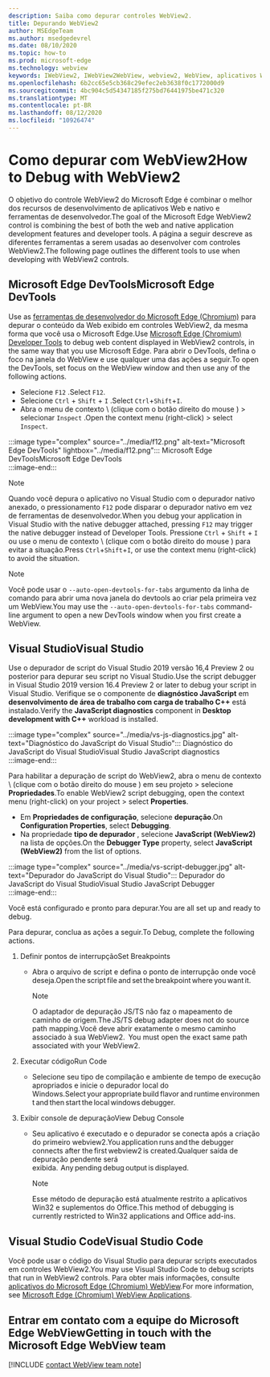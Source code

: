 ```yaml
---
description: Saiba como depurar controles WebView2.
title: Depurando WebView2
author: MSEdgeTeam
ms.author: msedgedevrel
ms.date: 08/10/2020
ms.topic: how-to
ms.prod: microsoft-edge
ms.technology: webview
keywords: IWebView2, IWebView2WebView, webview2, WebView, aplicativos Win32, Win32, Edge, ICoreWebView2, ICoreWebView2Host, controle do navegador, HTML Edge
ms.openlocfilehash: 6b2cc65e5cb368c29efec2eb3638f0c1772000d9
ms.sourcegitcommit: 4bc904c5d54347185f275bd76441975be471c320
ms.translationtype: MT
ms.contentlocale: pt-BR
ms.lasthandoff: 08/12/2020
ms.locfileid: "10926474"
---
```

# <span data-ttu-id="9e1c9-104">Como depurar com WebView2</span><span class="sxs-lookup"><span data-stu-id="9e1c9-104">How to Debug with WebView2</span></span>  

<span data-ttu-id="9e1c9-105">O objetivo do controle WebView2 do Microsoft Edge é combinar o melhor dos recursos de desenvolvimento de aplicativos Web e nativo e ferramentas de desenvolvedor.</span><span class="sxs-lookup"><span data-stu-id="9e1c9-105">The goal of the Microsoft Edge WebView2 control is combining the best of both the web and native application development features and developer tools.</span></span>  <span data-ttu-id="9e1c9-106">A página a seguir descreve as diferentes ferramentas a serem usadas ao desenvolver com controles WebView2.</span><span class="sxs-lookup"><span data-stu-id="9e1c9-106">The following page outlines the different tools to use when developing with WebView2 controls.</span></span>  

## <span data-ttu-id="9e1c9-107">Microsoft Edge DevTools</span><span class="sxs-lookup"><span data-stu-id="9e1c9-107">Microsoft Edge DevTools</span></span>  

<span data-ttu-id="9e1c9-108">Use as [ferramentas de desenvolvedor do Microsoft Edge (Chromium)][DevtoolsGuideChromiumMain] para depurar o conteúdo da Web exibido em controles WebView2, da mesma forma que você usa o Microsoft Edge.</span><span class="sxs-lookup"><span data-stu-id="9e1c9-108">Use [Microsoft Edge (Chromium) Developer Tools][DevtoolsGuideChromiumMain] to debug web content displayed in WebView2 controls, in the same way that you use Microsoft Edge.</span></span>  <span data-ttu-id="9e1c9-109">Para abrir o DevTools, defina o foco na janela do WebView e use qualquer uma das ações a seguir.</span><span class="sxs-lookup"><span data-stu-id="9e1c9-109">To open the DevTools, set focus on the WebView window and then use any of the following actions.</span></span>  
*   <span data-ttu-id="9e1c9-110">Selecione `F12` .</span><span class="sxs-lookup"><span data-stu-id="9e1c9-110">Select `F12`.</span></span>  
*   <span data-ttu-id="9e1c9-111">Selecione `Ctrl` + `Shift` + `I` .</span><span class="sxs-lookup"><span data-stu-id="9e1c9-111">Select `Ctrl`+`Shift`+`I`.</span></span>  
*   <span data-ttu-id="9e1c9-112">Abra o menu de contexto \ (clique com o botão direito do mouse \) > selecionar `Inspect` .</span><span class="sxs-lookup"><span data-stu-id="9e1c9-112">Open the context menu \(right-click\) > select `Inspect`.</span></span>  

:::image type="complex" source="../media/f12.png" alt-text="Microsoft Edge DevTools" lightbox="../media/f12.png":::
   <span data-ttu-id="9e1c9-114">Microsoft Edge DevTools</span><span class="sxs-lookup"><span data-stu-id="9e1c9-114">Microsoft Edge DevTools</span></span>  
:::image-end:::  

> [!NOTE]
> <span data-ttu-id="9e1c9-115">Quando você depura o aplicativo no Visual Studio com o depurador nativo anexado, o pressionamento `F12` pode disparar o depurador nativo em vez de ferramentas de desenvolvedor.</span><span class="sxs-lookup"><span data-stu-id="9e1c9-115">When you debug your application in Visual Studio with the native debugger attached, pressing `F12` may trigger the native debugger instead of Developer Tools.</span></span>  <span data-ttu-id="9e1c9-116">Pressione `Ctrl` + `Shift` + `I` ou use o menu de contexto \ (clique com o botão direito do mouse \) para evitar a situação.</span><span class="sxs-lookup"><span data-stu-id="9e1c9-116">Press `Ctrl`+`Shift`+`I`, or use the context menu \(right-click\) to avoid the situation.</span></span>  

> [!NOTE]
> <span data-ttu-id="9e1c9-117">Você pode usar o `--auto-open-devtools-for-tabs` argumento da linha de comando para abrir uma nova janela do devtools ao criar pela primeira vez um WebView.</span><span class="sxs-lookup"><span data-stu-id="9e1c9-117">You may use the `--auto-open-devtools-for-tabs` command-line argument to open a new DevTools window when you first create a WebView.</span></span>  <!--See `CreateCoreWebView2Controller` documentation for how to provide additional command-line arguments to the browser process.  See `LoaderOverride` registry key to examine different builds of WebView2 without modifying your application in the `CreateCoreWebView2Controller` documentation.  -->  

## <span data-ttu-id="9e1c9-118">Visual Studio</span><span class="sxs-lookup"><span data-stu-id="9e1c9-118">Visual Studio</span></span>  

<span data-ttu-id="9e1c9-119">Use o depurador de script do Visual Studio 2019 versão 16,4 Preview 2 ou posterior para depurar seu script no Visual Studio.</span><span class="sxs-lookup"><span data-stu-id="9e1c9-119">Use the script debugger in Visual Studio 2019 version 16.4 Preview 2 or later to debug your script in Visual Studio.</span></span>  <span data-ttu-id="9e1c9-120">Verifique se o componente de **diagnóstico JavaScript** em **desenvolvimento de área de trabalho com carga de trabalho C++** está instalado.</span><span class="sxs-lookup"><span data-stu-id="9e1c9-120">Verify the **JavaScript diagnostics** component in **Desktop development with C++** workload is installed.</span></span>  

:::image type="complex" source="../media/vs-js-diagnostics.jpg" alt-text="Diagnóstico do JavaScript do Visual Studio":::
   <span data-ttu-id="9e1c9-122">Diagnóstico do JavaScript do Visual Studio</span><span class="sxs-lookup"><span data-stu-id="9e1c9-122">Visual Studio JavaScript diagnostics</span></span>  
:::image-end:::  

<!--todo: Please update the image to use a red rectangle to outline the portion of the screen to highlight  -->  

<span data-ttu-id="9e1c9-123">Para habilitar a depuração de script do WebView2, abra o menu de contexto \ (clique com o botão direito do mouse \) em seu projeto > selecione **Propriedades**.</span><span class="sxs-lookup"><span data-stu-id="9e1c9-123">To enable WebView2 script debugging, open the context menu \(right-click\) on your project > select **Properties**.</span></span>  

*   <span data-ttu-id="9e1c9-124">Em **Propriedades de configuração**, selecione **depuração**.</span><span class="sxs-lookup"><span data-stu-id="9e1c9-124">On **Configuration Properties**, select **Debugging**.</span></span>  
*   <span data-ttu-id="9e1c9-125">Na propriedade **tipo de depurador** , selecione **JavaScript (WebView2)** na lista de opções.</span><span class="sxs-lookup"><span data-stu-id="9e1c9-125">On the **Debugger Type** property, select **JavaScript (WebView2)** from the list of options.</span></span> 

:::image type="complex" source="../media/vs-script-debugger.jpg" alt-text="Depurador do JavaScript do Visual Studio":::
   <span data-ttu-id="9e1c9-127">Depurador do JavaScript do Visual Studio</span><span class="sxs-lookup"><span data-stu-id="9e1c9-127">Visual Studio JavaScript Debugger</span></span>  
:::image-end:::  

<!--todo: Please update the image to use a red rectangle to outline the portion of the screen to highlight  -->  

<span data-ttu-id="9e1c9-128">Você está configurado e pronto para depurar.</span><span class="sxs-lookup"><span data-stu-id="9e1c9-128">You are all set up and ready to debug.</span></span>  

<span data-ttu-id="9e1c9-129">Para depurar, conclua as ações a seguir.</span><span class="sxs-lookup"><span data-stu-id="9e1c9-129">To Debug, complete the following actions.</span></span>  

1.  <span data-ttu-id="9e1c9-130">Definir pontos de interrupção</span><span class="sxs-lookup"><span data-stu-id="9e1c9-130">Set Breakpoints</span></span>  
    *   <span data-ttu-id="9e1c9-131">Abra o arquivo de script e defina o ponto de interrupção onde você deseja.</span><span class="sxs-lookup"><span data-stu-id="9e1c9-131">Open the script file and set the breakpoint where you want it.</span></span>  
        
        > [!NOTE]
        > <span data-ttu-id="9e1c9-132">O adaptador de depuração JS/TS não faz o mapeamento de caminho de origem.</span><span class="sxs-lookup"><span data-stu-id="9e1c9-132">The JS/TS debug adapter does not do source path mapping.</span></span><span data-ttu-id="9e1c9-133">Você deve abrir exatamente o mesmo caminho associado à sua WebView2.</span><span class="sxs-lookup"><span data-stu-id="9e1c9-133">  You must open the exact same path associated with your WebView2.</span></span>  
        
1.  <span data-ttu-id="9e1c9-134">Executar código</span><span class="sxs-lookup"><span data-stu-id="9e1c9-134">Run Code</span></span>  
    *   <span data-ttu-id="9e1c9-135">Selecione seu tipo de compilação e ambiente de tempo de execução apropriados e inicie o depurador local do Windows.</span><span class="sxs-lookup"><span data-stu-id="9e1c9-135">Select your appropriate build flavor and runtime environment and then start the local windows debugger.</span></span>  
1.  <span data-ttu-id="9e1c9-136">Exibir console de depuração</span><span class="sxs-lookup"><span data-stu-id="9e1c9-136">View Debug Console</span></span>  
    *   <span data-ttu-id="9e1c9-137">Seu aplicativo é executado e o depurador se conecta após a criação do primeiro webview2.</span><span class="sxs-lookup"><span data-stu-id="9e1c9-137">You application runs and the debugger connects after the first webview2 is created.</span></span><span data-ttu-id="9e1c9-138">Qualquer saída de depuração pendente será exibida.</span><span class="sxs-lookup"><span data-stu-id="9e1c9-138">  Any pending debug output is displayed.</span></span>  
        
        > [!NOTE]
        > <span data-ttu-id="9e1c9-139">Esse método de depuração está atualmente restrito a aplicativos Win32 e suplementos do Office.</span><span class="sxs-lookup"><span data-stu-id="9e1c9-139">This method of debugging is currently restricted to Win32 applications and Office add-ins.</span></span>  
        
## <span data-ttu-id="9e1c9-140">Visual Studio Code</span><span class="sxs-lookup"><span data-stu-id="9e1c9-140">Visual Studio Code</span></span>  

<span data-ttu-id="9e1c9-141">Você pode usar o código do Visual Studio para depurar scripts executados em controles WebView2.</span><span class="sxs-lookup"><span data-stu-id="9e1c9-141">You may use Visual Studio Code to debug scripts that run in WebView2 controls.</span></span>  <span data-ttu-id="9e1c9-142">Para obter mais informações, consulte [aplicativos do Microsoft Edge (Chromium) WebView][GithubMicrosoftVscodeEdgeDebug2ReadmeChromiumWebviewApplications].</span><span class="sxs-lookup"><span data-stu-id="9e1c9-142">For more information, see [Microsoft Edge (Chromium) WebView Applications][GithubMicrosoftVscodeEdgeDebug2ReadmeChromiumWebviewApplications].</span></span>  

<!--todo:  add See also heading  -->  

## <span data-ttu-id="9e1c9-143">Entrar em contato com a equipe do Microsoft Edge WebView</span><span class="sxs-lookup"><span data-stu-id="9e1c9-143">Getting in touch with the Microsoft Edge WebView team</span></span>  

[!INCLUDE [contact WebView team note](../includes/contact-webview-team-note.md)]  

<!--## Debugging  

Open DevTools with the normal shortcuts: `F12` or `Ctrl+Shift+I`. You can use the `--auto-open-devtools-for-tabs` command argument switch to have the DevTools window open immediately when first creating a WebView. See CreateCoreWebView2Controller documentation for how to provide additional command line arguments to the browser process. Check out the LoaderOverride registry key for trying out different builds of WebView2 without modifying your application in the CreateCoreWebView2Controller documentation.  -->  

<!-- links -->  

[DevtoolsGuideChromiumMain]: ../../devtools-guide-chromium.md "Ferramentas de desenvolvedor do Microsoft Edge (Chromium)"  

[GithubMicrosoftedgeWebviewfeedbackMain]: https://github.com/MicrosoftEdge/WebViewFeedback "Feedback da WebView-MicrosoftEdge/WebViewFeedback | GitHub"  

[GithubMicrosoftVscodeEdgeDebug2ReadmeChromiumWebviewApplications]: https://github.com/microsoft/vscode-edge-debug2/blob/master/README.md#microsoft-edge-chromium-webview-applications "Microsoft Edge (Chromium) aplicativos WebView-VS Code-Debugger para Microsoft Edge-Microsoft/vscode-Edge-debug2 | GitHub"  
